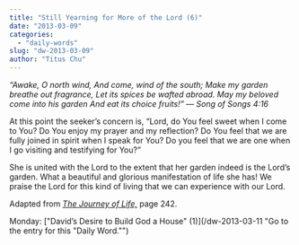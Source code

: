 ```yaml
---
title: "Still Yearning for More of the Lord (6)"
date: "2013-03-09"
categories: 
  - "daily-words"
slug: "dw-2013-03-09"
author: "Titus Chu"
---
```


_“Awake, O north wind,_ _And come, wind of the south;_ _Make my garden breathe out fragrance,_ _Let its spices be wafted abroad._ _May my beloved come into his garden_ _And eat its choice fruits!”_ _— Song of Songs 4:16_

At this point the seeker’s concern is, “Lord, do You feel sweet when I come to You? Do You enjoy my prayer and my reflection? Do You feel that we are fully joined in spirit when I speak for You? Do you feel that we are one when I go visiting and testifying for You?”

She is united with the Lord to the extent that her garden indeed is the Lord’s garden. What a beautiful and glorious manifestation of life she has! We praise the Lord for this kind of living that we can experience with our Lord.

Adapted from _[The Journey of Life,](/book-journey "Go to the listing for this book.")_ page 242.

Monday: ["David’s Desire to Build God a House" (1)](/dw-2013-03-11 "Go to the entry for this "Daily Word."")
